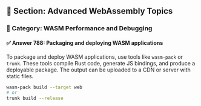 ## 📘 Section: Advanced WebAssembly Topics  
### 🔹 Category: WASM Performance and Debugging  
#### ✅ Answer 788: Packaging and deploying WASM applications

To package and deploy WASM applications, use tools like `wasm-pack` or `trunk`. These tools compile Rust code, generate JS bindings, and produce a deployable package. The output can be uploaded to a CDN or server with static files.

```sh
wasm-pack build --target web
# or
trunk build --release
```
